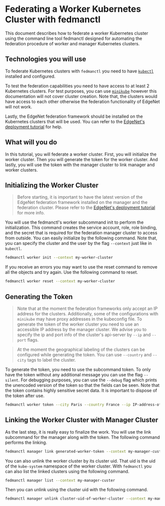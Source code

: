 # Federating a Worker Kubernetes Cluster with fedmanctl

This document describes how to federate a worker Kubernetes cluster using the command line tool fedmanctl designed for automating the federation procedure of worker and manager Kubernetes clusters.

## Technologies you will use

To federate Kubernetes clusters with `fedmanctl` you need to have [``kubectl``](https://kubernetes.io/docs/reference/kubectl/overview/) installed and configured.

To test the federation capabilities you need to have access to at least 2 Kubernetes clusters. For test purposes, you can use [``minikube``](https://minikube.sigs.k8s.io/docs/) however this documentation will not cover cluster creation. Note that, the clusters would have access to each other otherwise the federation functionality of EdgeNet will not work.

Lastly, the EdgeNet federation framework should be installed on the Kubernetes clusters that will be used. You can refer to the [EdgeNet's deployment tutorial](/docs/tutorials/deploy_edgenet_to_kube.md) for help.

## What will you do

In this tutorial, you will federate a worker cluster. First, you will initialize the worker cluster. Then you will generate the token for the worker cluster. And lastly, you will use the token with the manager cluster to link manager and worker clusters.

## Initializing the Worker Cluster

> Before starting, it is important to have the latest version of the EdgeNet federation framework installed on the manager and the federation cluster. Please refer to the [EdgeNet's deployment tutorial](/docs/tutorials/deploy_edgenet_to_kube.md) for more info.

You will use the fedmanctl's worker subcommand init to perform the initialization. This command creates the service account, role, role binding, and the secret that is required for the federation manager cluster to access from outside. You can easily initialize by the following command. Note that, you can specify the cluster and the user by the flag `--context` just like in `kubectl`.

```bash
fedmanctl worker init --context my-worker-cluster
```

If you receive an errors you may want to use the reset command to remove all the objects and try again. Use the following command to reset.

```bash
fedmanctl worker reset --context my-worker-cluster
```

## Generating the Token

> Note that at the moment the federation frameworks only accept an IP address for the clusters. Additionally, some of the configurations with `minikube` may have proxy addresses in the kubeconfig file. To generate the token of the worker cluster you need to use an accessible IP address by the manager cluster. We advise you to specify the ip and port info of the cluster's api-server by `--ip` and `--port` flags.

> At the moment the geographical labeling of the clusters can be configured while generating the token. You can use `--country` and `--city` tags to label the cluster.

To generate the token, you need to use the subcommand token. To only have the token without any additional message you can use the flag `--silent`. For debugging purposes, you can use the `--debug` flag which prints the unencoded version of the token so that the fields can be seen. Note that the token contains highly sensitive secret data. It is important to dispose of the token after use.
<!-- Maybe we can use one-time tokens? -->

```bash
fedmanctl worker token --city Paris --country France --ip IP-address-of-cluster --port port-of-cluster --context my-worker-cluster --silent
```

## Linking the Worker Cluster with Manager Cluster

As the last step, it is really easy to finalize the work. You will use the link subcommand for the manager along with the token. The following command performs the linking.

```bash
fedmanctl manager link generated-worker-token --context my-manager-custer
```

You can also unlink the worker cluster by its cluster uid. That uid is the uid of the `kube-system` namespace of the worker cluster. With `fedmanctl` you can also list the linked clusters using the following command.

```bash 
fedmanctl manager list --context my-manager-custer
```

Then you can unlink using the cluster uid with the following command.

```bash 
fedmanctl manager unlink cluster-uid-of-worker-cluster --context my-manager-custer
```